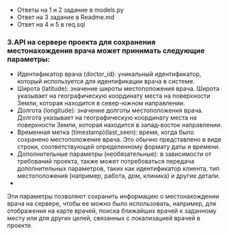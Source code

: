 - Ответы на 1 и 2 задание в models.py
- Ответ на 3 задание в Readme.md
- Ответ на 4 и 5 в req.sql


### 3.API на сервере проекта для сохранения местонахождения врача может принимать следующие параметры:
- Идентификатор врача (doctor_id): уникальный идентификатор, который используется 
для идентификации врача в системе.
- Широта (latitude): значение широты местоположения врача. Широта указывает на 
географическую координату места на поверхности Земли, которая находится в 
север-южном направлении.
- Долгота (longitude): значение долготы местоположения врача. Долгота указывает 
на географическую координату места на поверхности Земли, которая находится в
запад-восток направлении.
- Временная метка (timestamp)(last_seen): время, когда было сохранено местоположение врача. 
Это обычно представлено в виде строки, соответствующей определенному формату даты
и времени.
- Дополнительные параметры (необязательные): в зависимости от требований проекта,
также может потребоваться передача дополнительных параметров, таких как идентификатор
клиента, тип местоположения (например, работа, дом, клиника) и другие детали.
- 
 Эти параметры позволяют сохранить информацию о местонахождении врача на сервере,
чтобы ее можно было использовать, например, для отображения на карте врачей,
поиска ближайших врачей к заданному месту или для других целей, связанных с
локализацией врачей в проекте.
